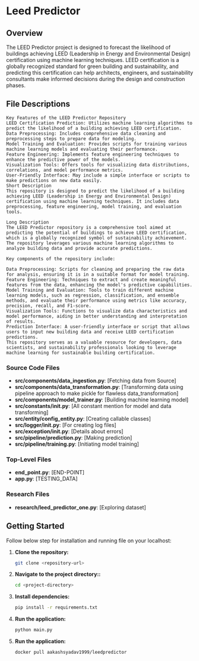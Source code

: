 # Leed Predictor

## Overview
The LEED Predictor project is designed to forecast the likelihood of buildings achieving LEED (Leadership in Energy and Environmental Design) certification using machine learning techniques. LEED certification is a globally recognized standard for green building and sustainability, and predicting this certification can help architects, engineers,
and sustainability consultants make informed decisions during the design and construction phases.

## File Descriptions

    Key Features of the LEED Predictor Repository
    LEED Certification Prediction: Utilizes machine learning algorithms to predict the likelihood of a building achieving LEED certification.
    Data Preprocessing: Includes comprehensive data cleaning and preprocessing steps to prepare data for modeling.
    Model Training and Evaluation: Provides scripts for training various machine learning models and evaluating their performance.
    Feature Engineering: Implements feature engineering techniques to enhance the predictive power of the models.
    Visualization Tools: Offers tools for visualizing data distributions, correlations, and model performance metrics.
    User-Friendly Interface: May include a simple interface or scripts to make predictions on new data easily.
    Short Description
    This repository is designed to predict the likelihood of a building achieving LEED (Leadership in Energy and Environmental Design) certification using machine learning techniques. It includes data preprocessing, feature engineering, model training, and evaluation tools.

    Long Description
    The LEED Predictor repository is a comprehensive tool aimed at predicting the potential of buildings to achieve LEED certification, which is a globally recognized symbol of sustainability achievement. The repository leverages various machine learning algorithms to analyze building data and provide accurate predictions.

    Key components of the repository include:

    Data Preprocessing: Scripts for cleaning and preparing the raw data for analysis, ensuring it is in a suitable format for model training.
    Feature Engineering: Techniques to extract and create meaningful features from the data, enhancing the model's predictive capabilities.
    Model Training and Evaluation: Tools to train different machine learning models, such as regression, classification, and ensemble methods, and evaluate their performance using metrics like accuracy, precision, recall, and F1-score.
    Visualization Tools: Functions to visualize data characteristics and model performance, aiding in better understanding and interpretation of results.
    Prediction Interface: A user-friendly interface or script that allows users to input new building data and receive LEED certification predictions.
    This repository serves as a valuable resource for developers, data scientists, and sustainability professionals looking to leverage machine learning for sustainable building certification.

### Source Code Files
- **src/components/data_ingestion.py**: [Fetching data from Source]
- **src/components/data_transformation.py**: [Transforming data using pipeline approach to make pickle for flawless data_transformation]
- **src/components/model_trainer.py**: [Building machine learning model]
- **src/constants/__init__.py**: [All constant mention for model and data transforming]
- **src/entity/config_entity.py**: [Creating callable classes]
- **src/logger/__init__.py**: [For creating log files]
- **src/exception/__init__.py**: [Details about errors]
- **src/pipeline/prediction.py**: [Making prediction]
- **src/pipeline/training.py**: [Initiating model training]

### Top-Level Files
- **end_point.py**: [END-POINT]
- **app.py**: [TESTING_DATA]

### Research Files
- **research/leed_predictor_one.py**: [Exploring dataset]

## Getting Started
 Follow below step for installation and running file on your localhost:

1. **Clone the repository:**
   ```sh
   git clone <repository-url>

2. **Navigate to the project directory::**
    ```sh
    cd <project-directory>

3. **Install dependencies:**
    ```sh
    pip install -r requirements.txt

4. **Run the application:**
    ```sh
    python main.py

5. **Run the application:**
    ```sh
    docker pull aakashsyadav1999/leedpredictor